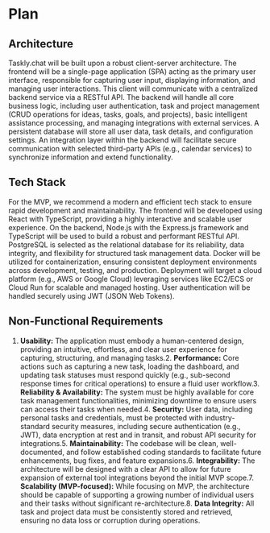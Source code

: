 # Plan

## Architecture
Taskly.chat will be built upon a robust client-server architecture. The frontend will be a single-page application (SPA) acting as the primary user interface, responsible for capturing user input, displaying information, and managing user interactions. This client will communicate with a centralized backend service via a RESTful API. The backend will handle all core business logic, including user authentication, task and project management (CRUD operations for ideas, tasks, goals, and projects), basic intelligent assistance processing, and managing integrations with external services. A persistent database will store all user data, task details, and configuration settings. An integration layer within the backend will facilitate secure communication with selected third-party APIs (e.g., calendar services) to synchronize information and extend functionality.

## Tech Stack
For the MVP, we recommend a modern and efficient tech stack to ensure rapid development and maintainability. The frontend will be developed using React with TypeScript, providing a highly interactive and scalable user experience. On the backend, Node.js with the Express.js framework and TypeScript will be used to build a robust and performant RESTful API. PostgreSQL is selected as the relational database for its reliability, data integrity, and flexibility for structured task management data. Docker will be utilized for containerization, ensuring consistent deployment environments across development, testing, and production. Deployment will target a cloud platform (e.g., AWS or Google Cloud) leveraging services like EC2/ECS or Cloud Run for scalable and managed hosting. User authentication will be handled securely using JWT (JSON Web Tokens).

## Non-Functional Requirements
1.  **Usability:** The application must embody a human-centered design, providing an intuitive, effortless, and clear user experience for capturing, structuring, and managing tasks.2.  **Performance:** Core actions such as capturing a new task, loading the dashboard, and updating task statuses must respond quickly (e.g., sub-second response times for critical operations) to ensure a fluid user workflow.3.  **Reliability & Availability:** The system must be highly available for core task management functionalities, minimizing downtime to ensure users can access their tasks when needed.4.  **Security:** User data, including personal tasks and credentials, must be protected with industry-standard security measures, including secure authentication (e.g., JWT), data encryption at rest and in transit, and robust API security for integrations.5.  **Maintainability:** The codebase will be clean, well-documented, and follow established coding standards to facilitate future enhancements, bug fixes, and feature expansions.6.  **Integrability:** The architecture will be designed with a clear API to allow for future expansion of external tool integrations beyond the initial MVP scope.7.  **Scalability (MVP-focused):** While focusing on MVP, the architecture should be capable of supporting a growing number of individual users and their tasks without significant re-architecture.8.  **Data Integrity:** All task and project data must be consistently stored and retrieved, ensuring no data loss or corruption during operations.

